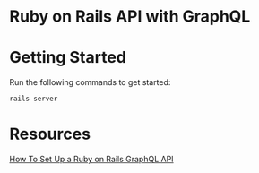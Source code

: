 # Ruby on Rails API with GraphQL

# Getting Started
Run the following commands to get started:
```
rails server
```

# Resources
[How To Set Up a Ruby on Rails GraphQL API](https://www.digitalocean.com/community/tutorials/how-to-set-up-a-ruby-on-rails-graphql-api)
